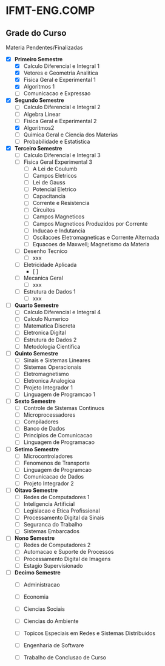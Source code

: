 # IFMT-ENG.COMP
Grade do Curso
---

Materia Pendentes/Finalizadas

- [x] **Primeiro Semestre**
  - [x] Calculo Diferencial e Integral 1
  - [x] Vetores e Geometria Analitica
  - [x] Fisica Geral e Experimental 1
  - [x] Algoritmos 1
  - [ ] Comunicacao e Expressao

- [x] **Segundo Semestre**
  - [ ] Calculo Diferencial e Integral 2
  - [ ] Algebra Linear
  - [ ] Fisica Geral e Experimental 2
  - [X] Algoritmos2
  - [ ] Quimica Geral e Ciencia dos Materias
  - [ ] Probabilidade e Estatistica
  
- [x] **Terceiro Semestre**
  - [ ] Calculo Diferencial e Integral 3
  - [ ] Fisica Geral Experimental 3
    - [ ] A Lei de Coulumb
    - [ ] Campos Eletricos
    - [ ] Lei de Gauss
    - [ ] Potencial Eletrico
    - [ ] Capacitancia
    - [ ] Corrente e Resistencia
    - [ ] Circuitos
    - [ ] Campos Magneticos
    - [ ] Campos Magneticos Produzidos por Corrente
    - [ ] Inducao e Indutancia
    - [ ] Oscilacoes Eletromagneticas e Corrente Alternada
    - [ ] Equacoes de Maxwell; Magnetismo da Materia 
  - [ ] Desenho Tecnico
    - [ ] xxx
  - [ ] Eletricidade Aplicada
    - [ ] 
  - [ ] Mecanica Geral
    - [ ] xxx
  - [ ] Estrutura de Dados 1
    - [ ] xxx

- [ ] **Quarto Semestre**
  - [ ] Calculo Diferencial e Integral 4
  - [ ] Calculo Numerico
  - [ ] Matematica Discreta
  - [ ] Eletronica Digital
  - [ ] Estrutura de Dados 2
  - [ ] Metodologia Cientifica

- [ ] **Quinto Semestre**
  - [ ] Sinais e Sistemas Lineares
  - [ ] Sistemas Operacionais
  - [ ] Eletromagnetismo
  - [ ] Eletronica Analogica
  - [ ] Projeto Integrador 1
  - [ ] Linguagem de Programcao 1

- [ ] **Sexto Semestre**
  - [ ] Controle de Sistemas Continuos
  - [ ] Microprocessadores
  - [ ] Compiladores
  - [ ] Banco de Dados
  - [ ] Principios de Comunicacao
  - [ ] Linguagem de Programacao

- [ ] **Setimo Semestre**
  - [ ] Microcontroladores
  - [ ] Fenomenos de Transporte
  - [ ] Linguagem de Programcao
  - [ ] Comunicacao de Dados
  - [ ] Projeto Integrador 2

- [ ] **Oitavo Semestre**
  - [ ] Redes de Computadores 1
  - [ ] Inteligencia Artificial
  - [ ] Legislacao e Etica Profissional
  - [ ] Processamento Digital da Sinais
  - [ ] Seguranca do Trabalho
  - [ ] Sistemas Embarcados

- [ ] **Nono Semestre**
  - [ ] Redes de Computadores 2
  - [ ] Automacao e Suporte de Processos
  - [ ] Processamento Digital de Imagens
  - [ ] Estagio Supervisionado
  
- [ ] **Decimo Semestre**
  - [ ] Administracao
  - [ ] Economia
  - [ ] Ciencias Sociais
  - [ ] Ciencias do Ambiente
  - [ ] Topicos Especiais em Redes e Sistemas Distribuidos
  - [ ] Engenharia de Software
  - [ ] Trabalho de Conclusao de Curso


